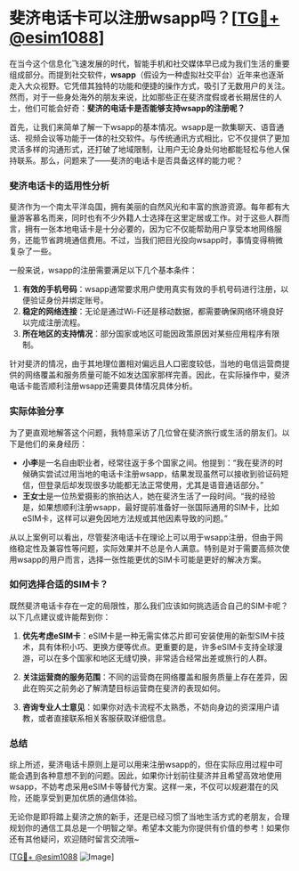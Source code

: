 # 斐济电话卡可以注册wsapp吗？[[TG💪+ @esim1088](https://t.me/s/esim1088)]

在当今这个信息化飞速发展的时代，智能手机和社交媒体早已成为我们生活的重要组成部分。而提到社交软件，**wsapp**（假设为一种虚拟社交平台）近年来也逐渐走入大众视野。它凭借其独特的功能和便捷的操作方式，吸引了无数用户的关注。然而，对于一些身处海外的朋友来说，比如那些正在斐济度假或者长期居住的人士，他们可能会好奇：**斐济的电话卡是否能够支持wsapp的注册呢？**

首先，让我们来简单了解一下wsapp的基本情况。wsapp是一款集聊天、语音通话、视频会议等功能于一体的社交软件。与传统通讯方式相比，它不仅提供了更加灵活多样的沟通形式，还打破了地域限制，让用户无论身处何地都能轻松与他人保持联系。那么，问题来了——斐济的电话卡是否具备这样的能力呢？

### 斐济电话卡的适用性分析

斐济作为一个南太平洋岛国，拥有美丽的自然风光和丰富的旅游资源。每年都有大量游客慕名而来，同时也有不少外籍人士选择在这里定居或工作。对于这些人群而言，拥有一张本地电话卡是十分必要的，因为它不仅能帮助用户享受本地网络服务，还能节省跨境通信费用。不过，当我们把目光投向wsapp时，事情变得稍微复杂了一些。

一般来说，wsapp的注册需要满足以下几个基本条件：
1. **有效的手机号码**：wsapp通常要求用户使用真实有效的手机号码进行注册，以便验证身份并绑定账号。
2. **稳定的网络连接**：无论是通过Wi-Fi还是移动数据，都需要确保网络环境良好以完成注册流程。
3. **所在地区的支持情况**：部分国家或地区可能因政策原因对某些应用程序有限制。

针对斐济的情况，由于其地理位置相对偏远且人口密度较低，当地的电信运营商提供的网络覆盖和服务质量可能不如发达国家那样完善。因此，在实际操作中，斐济电话卡能否顺利注册wsapp还需要具体情况具体分析。

### 实际体验分享

为了更直观地解答这个问题，我特意采访了几位曾在斐济旅行或生活的朋友们。以下是他们的亲身经历：

- **小李**是一名自由职业者，经常往返于多个国家之间。他提到：“我在斐济的时候确实尝试过用当地的电话卡注册wsapp，结果发现虽然可以接收到验证码短信，但登录后却发现很多功能都无法正常使用，尤其是语音通话部分。”  
- **王女士**是一位热爱摄影的旅拍达人，她在斐济生活了一段时间。“我的经验是，如果想顺利注册wsapp，最好提前准备好一张国际通用的SIM卡，比如eSIM卡，这样可以避免因地方法规或其他因素导致的问题。”

从以上案例可以看出，尽管斐济电话卡在理论上可以用于wsapp注册，但由于网络稳定性及兼容性等问题，实际效果并不总是令人满意。特别是对于需要高频次使用wsapp的用户而言，选择一张性能更优的SIM卡可能是更好的解决方案。

### 如何选择合适的SIM卡？

既然斐济电话卡存在一定的局限性，那么我们应该如何挑选适合自己的SIM卡呢？以下几点建议或许能帮到你：

1. **优先考虑eSIM卡**：eSIM卡是一种无需实体芯片即可安装使用的新型SIM卡技术，具有体积小巧、更换方便等优点。更重要的是，许多eSIM卡支持全球漫游，可以在多个国家和地区无缝切换，非常适合经常出差或旅行的人群。
   
2. **关注运营商的服务范围**：不同的运营商在网络覆盖和服务质量上存在差异，因此在购买之前务必了解清楚目标运营商在斐济的表现如何。

3. **咨询专业人士意见**：如果你对选卡流程不太熟悉，不妨向身边的资深用户请教，或者直接联系相关客服获取详细信息。

### 总结

综上所述，斐济电话卡原则上是可以用来注册wsapp的，但在实际应用过程中可能会遇到各种意想不到的问题。因此，如果你计划前往斐济并且希望高效地使用wsapp，不妨考虑采用eSIM卡等替代方案。这样一来，不仅可以规避潜在的风险，还能享受到更加优质的通信体验。

无论你是即将踏上斐济之旅的新手，还是已经习惯了当地生活方式的老朋友，合理规划你的通信工具总是一个明智之举。希望本文能为你提供有价值的参考！如果你还有其他疑问，欢迎随时留言交流哦~

[[TG💪+ @esim1088](https://t.me/s/esim1088) ![Image](https://i.postimg.cc/4NQfJmqS/Snipaste-2025-05-13-00-14-12.png)]